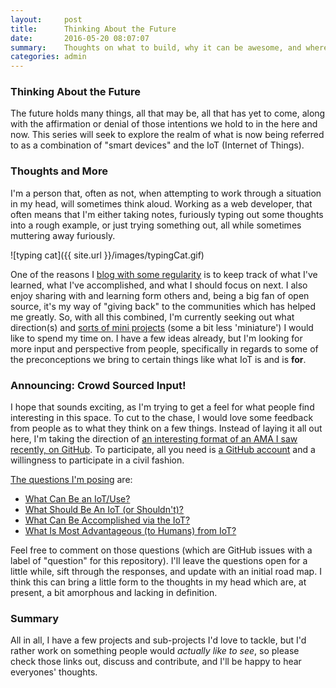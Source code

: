 ```yaml
---
layout:     post
title:      Thinking About the Future
date:       2016-05-20 08:07:07
summary:    Thoughts on what to build, why it can be awesome, and where to go with this series.
categories: admin
---
```


### Thinking About the Future

The future holds many things, all that may be, all that has yet to come, along with the affirmation or denial of those intentions we hold to in the here and now. This series will seek to explore the realm of what is now being referred to as a combination of "smart devices" and the IoT (Internet of Things).

### Thoughts and More

I'm a person that, often as not, when attempting to work through a situation in my head, will sometimes think aloud. Working as a web developer, that often means that I'm either taking notes, furiously typing out some thoughts into a rough example, or just trying something out, all while sometimes muttering away furiously.

<span class="img-responsive">
![typing cat]({{ site.url }}/images/typingCat.gif)
</span>

One of the reasons I [blog with some regularity](https://edm00se.io/) is to keep track of what I've learned, what I've accomplished, and what I should focus on next. I also enjoy sharing with and learning form others and, being a big fan of open source, it's my way of "giving back" to the communities which has helped me greatly. So, with all this combined, I'm currently seeking out what direction(s) and [sorts of mini projects](https://github.com/edm00se/iot-pi/issues/1) (some a bit less 'miniature') I would like to spend my time on. I have a few ideas already, but I'm looking for more input and perspective from people, specifically in regards to some of the preconceptions we bring to certain things like what IoT is and is **for**.

### Announcing: Crowd Sourced Input!

I hope that sounds exciting, as I'm trying to get a feel for what people find interesting in this space. To cut to the chase, I would love some feedback from people as to what they think on a few things. Instead of laying it all out here, I'm taking the direction of [an interesting format of an AMA I saw recently, on GitHub](https://github.com/kentcdodds/ama). To participate, all you need is [a GitHub account](https://github.com/join) and a willingness to participate in a civil fashion.

[The questions I'm posing](https://github.com/edm00se/iot-pi/issues?utf8=%E2%9C%93&q=is%3Aissue+label%3Aquestion+) are:

* [What Can Be an IoT/Use?](https://github.com/edm00se/iot-pi/issues/2)
* [What Should Be An IoT (or Shouldn't)?](https://github.com/edm00se/iot-pi/issues/3)
* [What Can Be Accomplished via the IoT?](https://github.com/edm00se/iot-pi/issues/4)
* [What Is Most Advantageous (to Humans) from IoT?](https://github.com/edm00se/iot-pi/issues/5)

Feel free to comment on those questions (which are GitHub issues with a label of "question" for this repository). I'll leave the questions open for a little while, sift through the responses, and update with an initial road map. I think this can bring a little form to the thoughts in my head which are, at present, a bit amorphous and lacking in definition.

### Summary

All in all, I have a few projects and sub-projects I'd love to tackle, but I'd rather work on something people would _actually like to see_, so please check those links out, discuss and contribute, and I'll be happy to hear everyones' thoughts.
